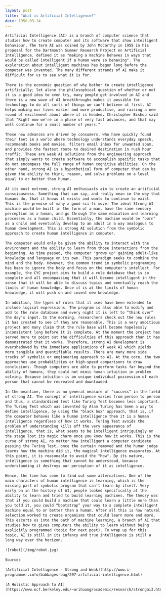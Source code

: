 ```yaml
---
layout: post
title: "What is Artificial Intelligence?"
date: 1950-03-14
---
```


	Artificial Intelligence (AI) is a branch of computer science that studies how to create computer and its software that show intelligent behaviour. The term AI was coined by John McCarthy in 1955 in his proposal for the Dartmouth Summer Research Project on Artificial Intelligence, defined it as "making a machine behaves in ways that would be called intelligent if a human were so behaving". The exploration about intelligent machines has begun long before the computer was invented. The many different strands of AI make it difficult for us to see what it is for.

	There is the economic question of why bother to create intelligence artificially; let alone the philosophical question of whether or not it is a good idea to even try, many people get involved in AI and there is a new wave of AI breakthroughs makes it possible for technology to do all sorts of things we can't believe at first. AI helps making our lives easier and more productive, and raising a new round of excitement about where it is headed. Christopher Bishop said that "Right now we're in a phase of very fast advances, and that may well continue for a small number of years."

	These new advances are driven by consumers, who have quickly found their feet in a world where technology understands everyday speech, recommends books and movies, filters email inbox for unwanted spam, and provides the fastest route to desired destination in rush hour traffic. These are weak AI solutions from the engineering approach that simply wants to create software to accomplish specific tasks that do not encompass the full range of human cognitive abilities. On the other hand, strong AI is a hypothetical form of computer that can be given the ability to think, reason, and solve problems on a level equal to or better than human. 

	At its most extreme, strong AI enthusiasts aim to create an artificial consciousness. Something that can say, and really mean in the way that humans do, that it knows it exists and wants to continue to exist. This is the premise of many a good sci-fi move. The ideal Strong AI machine would be built in the form of a man, have the same sensory perception as a human, and go through the same education and learning processes as a human child. Essentially, the machine would be "born" as a child and eventually develop to an adult in a way analogous to human development. This is strong AI solution from the symbolic approach to create human intelligence in computer.

	The computer would only be given the ability to interact with the environment and the ability to learn from those interactions from the beginning. As time passed, the computer "grows up" gaining adult-like knowledge and language on its own. This paradigm seeks to combine the mind and the body. However, the common trend in symbolic programming has been to ignore the body and focus on the computer's intellect. For example, the CYC project aims to build a rule database that is so complete and all encompassing that it will become intelligent in the sense that it will be able to discuss topics and eventually reach the limits of human knowledge. Once it is at the limits of human knowledge, it will push on and invent new knowledge.

	In addition, the types of rules that it uses have been extended to include logical expressions. The program is also able to modify and add to the rule database and every night it is left to “think over” the day’s input. In the morning, researchers check out the new rules it has created to see if they are reasonable. This is a very ambitious project and many claim that the rule base will become hopelessly inconsistent long before it is complete. At the moment the project has served more to point out the difficulties of this approach than it has demonstrated that it works. Therefore, strong AI development is overshadowed by the immediate applications of weak AI which yields more tangible and quantifiable results. There are many more side tracks of symbolic or engineering approach to AI. At the core, the two approaches use probabilities or high-speed comparisons to draw conclusions. Though computers are able to perform tasks far beyond the ability of humans, they could not mimic human intuition in problem solving. Because intuition is an unique individual possession of each person that cannot be recreated and downloaded.

	In the meantime, there is no general measure of "success" in the field of strong AI. The concept of intelligence varies from person to person and thus, a standardized test like Turing Test becomes less important. The Turing Test which was invented by Alan Turing has been a way to define intelligence, by using the "black box" approach, that is, if the computer behaves like a human intelligence then it is a human intelligence regardless of how it works. Turing Test avoids the problem of understanding kills off the very appearance of intelligence, that is, what seems to be intelligent intriguingly on the stage lost its magic charm once you know how it works. This is the curse of strong AI, no matter how intelligent a computer candidate passing the Turing Test, once the curtain removed and the human judge learns how the machine did it, the magical intelligence evaporates. At this point, it is reasonable to avoid the "how". By its nature, intelligence is something that cannot be understood, because understanding it destroys our perception of it as intelligence.

	Hence, the time has come to find out some alternatives. One of the main characters of human intelligence is learning, which is the missing part of symbolic program that can't learn by itself. Very early on in the history of AI, people looked specifically at the ability to learn and tried to build learning machines. The theory was that if you could build a machine that could learn a little more than you told it, you could “bootstrap” your way to a complete intelligent machine equal to or better than a human. After all this is how natural selection worked to create organisms that could learn more and more. This escorts us into the path of machine learning, a branch of AI that studies how to gives computers the ability to learn without being explicitly programmed (topic for next post). To wrap up for this topic, AI is still in its infancy and true intelligence is still a long way over the horizon.
	
	![robot](/img/robot.jpg)

	Sources

	[Artificial Intelligence - Strong and Weak](http://www.i-programmer.info/babbages-bag/297-artificial-intelligence.html)

	[A Holistic Approach to AI](https://www.ocf.berkeley.edu/~arihuang/academic/research/strongai3.html)


